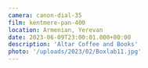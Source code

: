 ```yaml
---
camera: canon-dial-35
film: kentmere-pan-400
location: Armenian, Yerevan
date: 2023-06-09T23:00:01.000+00:00
description: 'Altar Coffee and Books'
photo: '/uploads/2023/02/Boxlab11.jpg'
---
```

